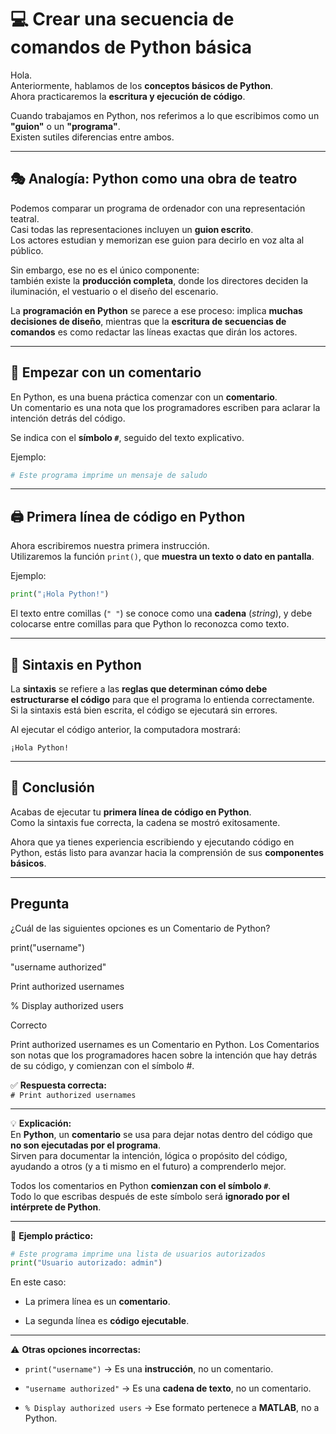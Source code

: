 
# 💻 **Crear una secuencia de comandos de Python básica**

Hola.  
Anteriormente, hablamos de los **conceptos básicos de Python**.  
Ahora practicaremos la **escritura y ejecución de código**.

Cuando trabajamos en Python, nos referimos a lo que escribimos como un **"guion"** o un **"programa"**.  
Existen sutiles diferencias entre ambos.

---

## 🎭 **Analogía: Python como una obra de teatro**

Podemos comparar un programa de ordenador con una representación teatral.  
Casi todas las representaciones incluyen un **guion escrito**.  
Los actores estudian y memorizan ese guion para decirlo en voz alta al público.

Sin embargo, ese no es el único componente:  
también existe la **producción completa**, donde los directores deciden la iluminación, el vestuario o el diseño del escenario.

La **programación en Python** se parece a ese proceso: implica **muchas decisiones de diseño**, mientras que la **escritura de secuencias de comandos** es como redactar las líneas exactas que dirán los actores.

---

## 📝 **Empezar con un comentario**

En Python, es una buena práctica comenzar con un **comentario**.  
Un comentario es una nota que los programadores escriben para aclarar la intención detrás del código.

Se indica con el **símbolo `#`**, seguido del texto explicativo.

Ejemplo:

```python
# Este programa imprime un mensaje de saludo
```

---

## 🖨️ **Primera línea de código en Python**

Ahora escribiremos nuestra primera instrucción.  
Utilizaremos la función `print()`, que **muestra un texto o dato en pantalla**.

Ejemplo:

```python
print("¡Hola Python!")
```

El texto entre comillas (`" "`) se conoce como una **cadena** (_string_), y debe colocarse entre comillas para que Python lo reconozca como texto.

---

## 🧩 **Sintaxis en Python**

La **sintaxis** se refiere a las **reglas que determinan cómo debe estructurarse el código** para que el programa lo entienda correctamente.  
Si la sintaxis está bien escrita, el código se ejecutará sin errores.

Al ejecutar el código anterior, la computadora mostrará:

```
¡Hola Python!
```

---

## 🧠 **Conclusión**

Acabas de ejecutar tu **primera línea de código en Python**.  
Como la sintaxis fue correcta, la cadena se mostró exitosamente.

Ahora que ya tienes experiencia escribiendo y ejecutando código en Python, estás listo para avanzar hacia la comprensión de sus **componentes básicos**.

---

## Pregunta

¿Cuál de las siguientes opciones es un Comentario de Python?

print("username")

"username authorized"

Print authorized usernames

% Display authorized users

Correcto

Print authorized usernames es un Comentario en Python. Los Comentarios son notas que los programadores hacen sobre la intención que hay detrás de su código, y comienzan con el símbolo #.

✅ **Respuesta correcta:**  
`# Print authorized usernames`

---

💡 **Explicación:**  
En **Python**, un **comentario** se usa para dejar notas dentro del código que **no son ejecutadas por el programa**.  
Sirven para documentar la intención, lógica o propósito del código, ayudando a otros (y a ti mismo en el futuro) a comprenderlo mejor.

Todos los comentarios en Python **comienzan con el símbolo `#`**.  
Todo lo que escribas después de este símbolo será **ignorado por el intérprete de Python**.

---

🧩 **Ejemplo práctico:**

```python
# Este programa imprime una lista de usuarios autorizados
print("Usuario autorizado: admin")
```

En este caso:

- La primera línea es un **comentario**.
    
- La segunda línea es **código ejecutable**.
    

---

⚠️ **Otras opciones incorrectas:**

- `print("username")` → Es una **instrucción**, no un comentario.
    
- `"username authorized"` → Es una **cadena de texto**, no un comentario.
    
- `% Display authorized users` → Ese formato pertenece a **MATLAB**, no a Python.